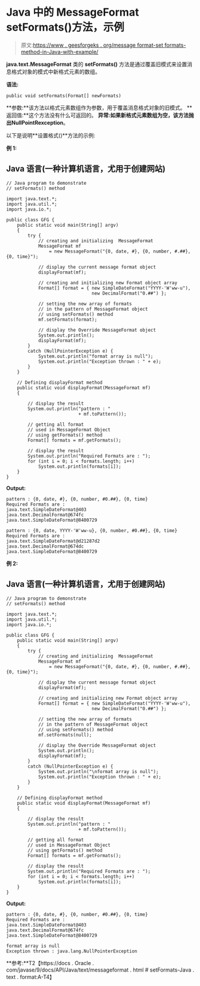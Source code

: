# Java 中的 MessageFormat setFormats()方法，示例

> 原文:[https://www . geesforgeks . org/message format-set formats-method-in-Java-with-example/](https://www.geeksforgeeks.org/messageformat-setformats-method-in-java-with-example/)

**java.text.MessageFormat** 类的 **setFormats()** 方法是通过覆盖旧模式来设置消息格式对象的模式中新格式元素的数组。

**语法:**

```
public void setFormats(Format[] newFormats)
```

**参数:**该方法以格式元素数组作为参数，用于覆盖消息格式对象的旧模式。
**返回值:**这个方法没有什么可返回的。
**异常:**如果新格式元素数组为空，该方法抛出**NullPointRexception**。

以下是说明**设置格式()**方法的示例:

**例 1:**

## Java 语言(一种计算机语言，尤用于创建网站)

```
// Java program to demonstrate
// setFormats() method

import java.text.*;
import java.util.*;
import java.io.*;

public class GFG {
    public static void main(String[] argv)
    {
        try {
            // creating and initializing  MessageFormat
            MessageFormat mf
                = new MessageFormat("{0, date, #}, {0, number, #.##}, {0, time}");

            // display the current message format object
            displayFormat(mf);

            // creating and initializing new Format object array
            Format[] format = { new SimpleDateFormat("YYYY-'W'ww-u"),
                                new DecimalFormat("0.##") };

            // setting the new array of formats
            // in the pattern of MessageFormat object
            // using setFormats() method
            mf.setFormats(format);

            // display the Override MessageFormat object
            System.out.println();
            displayFormat(mf);
        }
        catch (NullPointerException e) {
            System.out.println("format array is null");
            System.out.println("Exception thrown : " + e);
        }
    }

    // Defining displayFormat method
    public static void displayFormat(MessageFormat mf)
    {

        // display the result
        System.out.println("pattern : "
                           + mf.toPattern());

        // getting all format
        // used in MessageFormat Object
        // using getFormats() method
        Format[] formats = mf.getFormats();

        // display the result
        System.out.println("Required Formats are : ");
        for (int i = 0; i < formats.length; i++)
            System.out.println(formats[i]);
    }
}
```

**Output:** 

```
pattern : {0, date, #}, {0, number, #0.##}, {0, time}
Required Formats are : 
java.text.SimpleDateFormat@403
java.text.DecimalFormat@674fc
java.text.SimpleDateFormat@8400729

pattern : {0, date, YYYY-'W'ww-u}, {0, number, #0.##}, {0, time}
Required Formats are : 
java.text.SimpleDateFormat@d21287d2
java.text.DecimalFormat@674dc
java.text.SimpleDateFormat@8400729
```

**例 2:**

## Java 语言(一种计算机语言，尤用于创建网站)

```
// Java program to demonstrate
// setFormats() method

import java.text.*;
import java.util.*;
import java.io.*;

public class GFG {
    public static void main(String[] argv)
    {
        try {
            // creating and initializing  MessageFormat
            MessageFormat mf
                = new MessageFormat("{0, date, #}, {0, number, #.##}, {0, time}");

            // display the current message format object
            displayFormat(mf);

            // creating and initializing new Format object array
            Format[] format = { new SimpleDateFormat("YYYY-'W'ww-u"),
                                new DecimalFormat("0.##") };

            // setting the new array of formats
            // in the pattern of MessageFormat object
            // using setFormats() method
            mf.setFormats(null);

            // display the Override MessageFormat object
            System.out.println();
            displayFormat(mf);
        }
        catch (NullPointerException e) {
            System.out.println("\nformat array is null");
            System.out.println("Exception thrown : " + e);
        }
    }

    // Defining displayFormat method
    public static void displayFormat(MessageFormat mf)
    {

        // display the result
        System.out.println("pattern : "
                           + mf.toPattern());

        // getting all format
        // used in MessageFormat Object
        // using getFormats() method
        Format[] formats = mf.getFormats();

        // display the result
        System.out.println("Required Formats are : ");
        for (int i = 0; i < formats.length; i++)
            System.out.println(formats[i]);
    }
}
```

**Output:** 

```
pattern : {0, date, #}, {0, number, #0.##}, {0, time}
Required Formats are : 
java.text.SimpleDateFormat@403
java.text.DecimalFormat@674fc
java.text.SimpleDateFormat@8400729

format array is null
Exception thrown : java.lang.NullPointerException
```

**参考:**T2【https://docs . Oracle . com/javase/9/docs/API/Java/text/messageformat . html # setFormats-Java . text . format:A-T4】